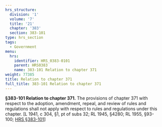 ```yaml
---
hrs_structure:
  division: '1'
  volume: '7'
  title: '21'
  chapter: '383'
  section: 383-101
type: hrs_section
tags:
  - Government
menu:
  hrs:
    identifier: HRS_0383-0101
    parent: HRS0383
    name: 383-101 Relation to chapter 371
weight: 77385
title: Relation to chapter 371
full_title: 383-101 Relation to chapter 371
---
```

**§383-101 Relation to chapter 371.** The provisions of chapter 371 with respect to the adoption, amendment, repeal, and review of rules and regulations shall not apply with respect to rules and regulations under this chapter. [L 1941, c 304, §1, pt of subs 32; RL 1945, §4280; RL 1955, §93-100; [HRS §383-101](/title-21/chapter-383/section-383-101/)]